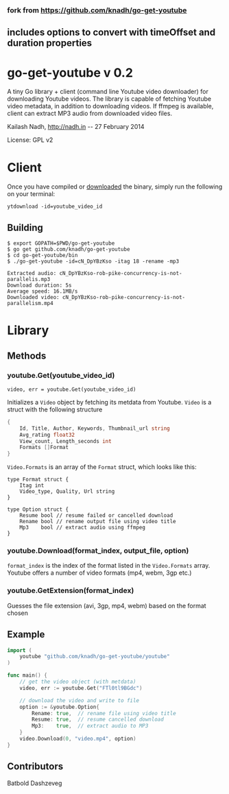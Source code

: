 ### fork from https://github.com/knadh/go-get-youtube
## includes options to convert with timeOffset and duration properties

# go-get-youtube v 0.2
A tiny Go library + client (command line Youtube video downloader) for downloading Youtube videos. The library is capable of fetching Youtube video metadata, in addition to downloading videos. If ffmpeg is available, client can extract MP3 audio from downloaded video files.

Kailash Nadh, http://nadh.in --
27 February 2014

License: GPL v2

# Client
Once you have compiled or [downloaded](https://github.com/knadh/go-get-youtube/releases) the binary, simply run the following on your terminal:

`ytdownload -id=youtube_video_id`

## Building
```
$ export GOPATH=$PWD/go-get-youtube
$ go get github.com/knadh/go-get-youtube
$ cd go-get-youtube/bin
$ ./go-get-youtube -id=cN_DpYBzKso -itag 18 -rename -mp3

Extracted audio: cN_DpYBzKso-rob-pike-concurrency-is-not-parallelis.mp3
Download duration: 5s
Average speed: 16.1MB/s
Downloaded video: cN_DpYBzKso-rob-pike-concurrency-is-not-parallelism.mp4
```
# Library

## Methods

### youtube.Get(youtube_video_id)
`video, err = youtube.Get(youtube_video_id)`

Initializes a `Video` object by fetching its metdata from Youtube. `Video` is a struct with the following structure

```go
{
	Id, Title, Author, Keywords, Thumbnail_url string
	Avg_rating float32
	View_count,	Length_seconds int
	Formats []Format
}
```

`Video.Formats` is an array of the `Format` struct, which looks like this:

```
type Format struct {
	Itag int
	Video_type, Quality, Url string
}

type Option struct {
	Resume bool // resume failed or cancelled download
	Rename bool // rename output file using video title
	Mp3    bool // extract audio using ffmpeg
}
```

### youtube.Download(format_index, output_file, option)
`format_index` is the index of the format listed in the `Video.Formats` array. Youtube offers a number of video formats (mp4, webm, 3gp etc.)

### youtube.GetExtension(format_index)
Guesses the file extension (avi, 3gp, mp4, webm) based on the format chosen

## Example
```go
import (
	youtube "github.com/knadh/go-get-youtube/youtube"
)

func main() {
	// get the video object (with metdata)
	video, err := youtube.Get("FTl0tl9BGdc")

	// download the video and write to file
	option := &youtube.Option{
		Rename: true,  // rename file using video title
		Resume: true,  // resume cancelled download
		Mp3:    true,  // extract audio to MP3
	}
	video.Download(0, "video.mp4", option)
}
```


## Contributors

Batbold Dashzeveg
